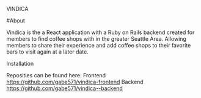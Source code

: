 VINDICA


#About

Vindica is the a React application with a Ruby on Rails backend created for members to find coffee shops with in the greater Seattle Area.  Allowing members to share their experience and add coffee shops to their favorite bars to visit again at a later date.

Installation

Reposities can be found here: 
Frontend
https://github.com/gabe571/vindica-frontend
Backend
https://github.com/gabe571/vindica--backend
